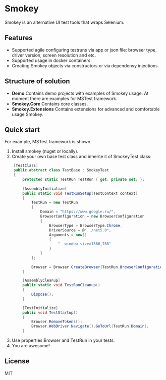 # Smokey
Smokey is an alternative UI test tools that wraps Selenium.

## Features
- Supported agile configuring testruns via app or json file: browser type, driver version, screen resolution and etc.
- Supported usage in docker containers.
- Creating Smokey objects via constructors or via dependensy injections.

## Structure of solution
- **Demo**
    Contains demo projects with examples of Smokey usage.
    At moment there are examples for MSTest framework.
- **Smokey.Core** 
    Contains core classes.
- **Smokey.Extensions**
    Contains extensions for advanced and comfortable usage Smokey.

## Quick start
For example, MSTest framework is shown.
1. Install smokey (nuget or locally).
2. Create your own base test class and inherite it of SmokeyTest class:
```cs
    [TestClass]
    public abstract class TestBase : SmokeyTest
    {   
        protected static TestRun TestRun { get; private set; };
        
        [AssemblyInitialize]
        public static void TestRunSetup(TestContext context)
        {
            TestRun = new TestRun
            {
                Domain = "https://www.google.ru/",
                BrowserConfiguration = new BrowserConfiguration
                {
                    BrowserType = BrowserType.Chrome,
                    DriverSource = @"../net5.0",
                    Arguments = new[]
                    {
                        "--window-size=1366,768"
                    }
                }
            };
            
            Browser = Browser.CreateBrowser(TestRun.BrowserConfiguration);
        }

        [AssemblyCleanup]
        public static void TestRunCleanup()
        {
            Dispose();
        }

        [TestInitialize]
        public void TestStartup()
        {
            Browser.RemoveTokens();
            Browser.WebDriver.Navigate().GoToUrl(TestRun.Domain);
        }
```
3. Use properties Browser and TestRun in your tests.
4. You are awesome!

## License
MIT
